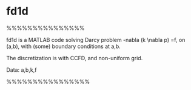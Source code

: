 # fd1d
%%%%%%%%%%%%%%%

fd1d is a MATLAB code solving Darcy problem -nabla (k \nabla p) =f, on (a,b), with (some) boundary conditions at a,b.

The discretization is with CCFD, and non-uniform grid.

Data: a,b,k,f

%%%%%%%%%%%%%%%%
